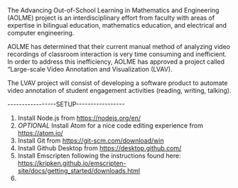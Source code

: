 The Advancing Out-of-School Learning in Mathematics and Engineering (AOLME) project is an interdisciplinary effort from faculty with areas of expertise in bilingual education, mathematics education, and electrical and computer engineering. 

AOLME has determined that their current manual method of analyzing video recordings of classroom interaction is very time consuming and inefficient. In order to address this inefficiency, AOLME has approved a project called “Large-scale Video Annotation and Visualization (LVAV). 

The LVAV project will consist of developing a software product to automate video annotation of student engagement activities (reading, writing, talking).

-----------------SETUP-----------------

1) Install Node.js from https://nodejs.org/en/
2) *OPTIONAL* Install Atom for a nice code editing experience from https://atom.io/
3) Install Git from https://git-scm.com/download/win
4) Install Github Desktop from https://desktop.github.com/
5) Install Emscripten following the instructions found here: https://kripken.github.io/emscripten-site/docs/getting_started/downloads.html
6) 

